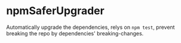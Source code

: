 # npmSaferUpgrader

Automatically upgrade the dependencies, relys on `npm test`, prevent breaking the repo by dependencies' breaking-changes.
